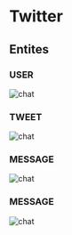 # Twitter
## Entites

### USER 

![chat](/home/moltissanti/Desktop/S5/ALBC/Twitter/Images/entite-User.png)

### TWEET

![chat](/home/moltissanti/Desktop/S5/ALBC/Twitter/Images/entite-tweet.png)

### MESSAGE

![chat](/home/moltissanti/Desktop/S5/ALBC/Twitter/Images/Entite-message.png)

### MESSAGE

![chat](/home/moltissanti/Desktop/S5/ALBC/Twitter/Images/entite-Hashtag.png)




